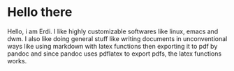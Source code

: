 # Hello there
 Hello, i am Erdi. I like highly customizable softwares like linux, emacs and dwm. I also like doing general stuff like writing documents in unconventional ways like using markdown with latex functions then exporting it to pdf by pandoc and  since pandoc uses pdflatex to export pdfs, the latex functions works.
